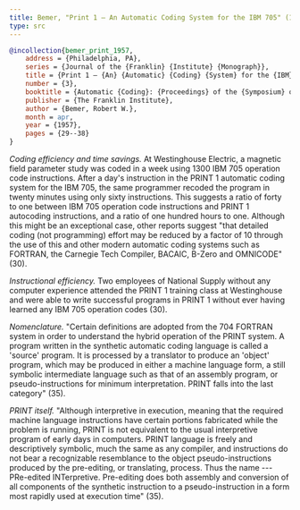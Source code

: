 ```yaml
---
title: Bemer, "Print 1 — An Automatic Coding System for the IBM 705" (1957)
type: src
---
```


```bibtex
@incollection{bemer_print_1957,
	address = {Philadelphia, PA},
	series = {Journal of the {Franklin} {Institute} {Monograph}},
	title = {Print 1 — {An} {Automatic} {Coding} {System} for the {IBM} 705},
	number = {3},
	booktitle = {Automatic {Coding}: {Proceedings} of the {Symposium} on {Automatic} {Coding}, {January} 24-25, {Franklin} {Institute}, {Philadelphia}},
	publisher = {The Franklin Institute},
	author = {Bemer, Robert W.},
	month = apr,
	year = {1957},
	pages = {29--38}
}
```

*Coding efficiency and time savings.* At Westinghouse Electric, a magnetic field parameter study was coded in a week using 1300 IBM 705 operation code instructions. After a day's instruction in the PRINT 1 automatic coding system for the IBM 705, the same programmer recoded the program in twenty minutes using only sixty instructions. This suggests a ratio of forty to one between IBM 705 operation code instructions and PRINT 1 autocoding instructions, and a ratio of one hundred hours to one. Although this might be an exceptional case, other reports suggest "that detailed coding (not programming) effort may be reduced by a factor of 10 through the use of this and other modern automatic coding systems such as FORTRAN, the Carnegie Tech Compiler, BACAIC, B-Zero and OMNICODE" (30).

*Instructional efficiency.* Two employees of National Supply without any computer experience attended the PRINT 1 training class at Westinghouse and were able to write successful programs in PRINT 1 without ever having learned any IBM 705 operation codes (30).

*Nomenclature.* "Certain definitions are adopted from the 704 FORTRAN system in order to understand the hybrid operation of the PRINT system. A program written in the synthetic automatic coding language is called a 'source' program. It is processed by a translator to produce an 'object' program, which may be produced in either a machine language form, a still symbolic intermediate language such as that of an assembly program, or pseudo-instructions for minimum interpretation. PRINT falls into the last category" (35).

*PRINT itself.* "Although interpretive in execution, meaning that the required machine language instructions have certain portions fabricated while the problem is running, PRINT is not equivalent to the usual interpretive program of early days in computers. PRINT language is freely and descriptively symbolic, much the same as any compiler, and instructions do not bear a recognizable resemblance to the object pseudo-instructions produced by the pre-editing, or translating, process. Thus the name --- PRe-edited INTerpretive. Pre-editing does both assembly and conversion of all components of the synthetic instruction to a pseudo-instruction in a form most rapidly used at execution time" (35).
